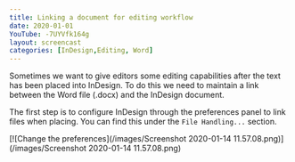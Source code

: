 ```yaml
---
title: Linking a document for editing workflow
date: 2020-01-01
YouTube: -7UYVfk164g
layout: screencast
categories: [InDesign,Editing, Word]
---
```

Sometimes we want to give editors some editing capabilities after the text has been placed into InDesign. To do this we need to maintain a link between the Word file (.docx) and the InDesign document.

The first step is to configure InDesign through the preferences  panel to link files when placing. You can find this under the `File Handling...` section.

[![Change the preferences](/images/Screenshot 2020-01-14 11.57.08.png)](/images/Screenshot 2020-01-14 11.57.08.png)
